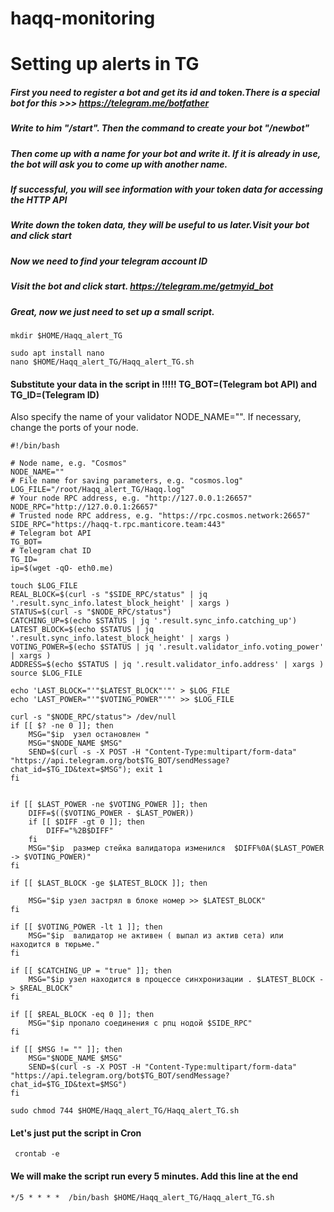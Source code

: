 # haqq-monitoring

# Setting up alerts in TG

##### First you need to register a bot and get its id and token.There is a special bot for this >>>  https://telegram.me/botfather
##### Write to him  "/start". Then the command to create your bot "/newbot"
##### Then come up with a name for your bot and write it. If it is already in use, the bot will ask you to come up with another name.
##### If successful, you will see information with your token data for accessing the HTTP API
##### Write down the token data, they will be useful to us later.Visit your bot and click start
##### Now we need to find your telegram account ID
##### Visit the bot and click start. https://telegram.me/getmyid_bot
##### Great, now we just need to set up a small script.

```
mkdir $HOME/Haqq_alert_TG
```
```
sudo apt install nano
nano $HOME/Haqq_alert_TG/Haqq_alert_TG.sh
```
#### Substitute your data in the script in !!!!! TG_BOT=(Telegram bot API) and TG_ID=(Telegram ID)
Also specify the name of your validator NODE_NAME="".
If necessary, change the ports of your node.

```
#!/bin/bash

# Node name, e.g. "Cosmos"
NODE_NAME=""
# File name for saving parameters, e.g. "cosmos.log"
LOG_FILE="/root/Haqq_alert_TG/Haqq.log"
# Your node RPC address, e.g. "http://127.0.0.1:26657"
NODE_RPC="http://127.0.0.1:26657"
# Trusted node RPC address, e.g. "https://rpc.cosmos.network:26657"
SIDE_RPC="https://haqq-t.rpc.manticore.team:443"
# Telegram bot API
TG_BOT=
# Telegram chat ID
TG_ID=
ip=$(wget -qO- eth0.me)

touch $LOG_FILE
REAL_BLOCK=$(curl -s "$SIDE_RPC/status" | jq '.result.sync_info.latest_block_height' | xargs )
STATUS=$(curl -s "$NODE_RPC/status")
CATCHING_UP=$(echo $STATUS | jq '.result.sync_info.catching_up')
LATEST_BLOCK=$(echo $STATUS | jq '.result.sync_info.latest_block_height' | xargs )
VOTING_POWER=$(echo $STATUS | jq '.result.validator_info.voting_power' | xargs )
ADDRESS=$(echo $STATUS | jq '.result.validator_info.address' | xargs )
source $LOG_FILE

echo 'LAST_BLOCK="'"$LATEST_BLOCK"'"' > $LOG_FILE
echo 'LAST_POWER="'"$VOTING_POWER"'"' >> $LOG_FILE

curl -s "$NODE_RPC/status"> /dev/null
if [[ $? -ne 0 ]]; then
    MSG="$ip  узел остановлен "
    MSG="$NODE_NAME $MSG"
    SEND=$(curl -s -X POST -H "Content-Type:multipart/form-data" "https://api.telegram.org/bot$TG_BOT/sendMessage?chat_id=$TG_ID&text=$MSG"); exit 1
fi


if [[ $LAST_POWER -ne $VOTING_POWER ]]; then
    DIFF=$(($VOTING_POWER - $LAST_POWER))
    if [[ $DIFF -gt 0 ]]; then
        DIFF="%2B$DIFF"
    fi
    MSG="$ip  размер стейка валидатора изменился  $DIFF%0A($LAST_POWER -> $VOTING_POWER)"
fi

if [[ $LAST_BLOCK -ge $LATEST_BLOCK ]]; then

    MSG="$ip узел застрял в блоке номер >> $LATEST_BLOCK"
fi

if [[ $VOTING_POWER -lt 1 ]]; then
    MSG="$ip  валидатор не активен ( выпал из актив сета) или находится в тюрьме."
fi

if [[ $CATCHING_UP = "true" ]]; then
    MSG="$ip узел находится в процессе синхронизации . $LATEST_BLOCK -> $REAL_BLOCK"
fi

if [[ $REAL_BLOCK -eq 0 ]]; then
    MSG="$ip пропало соединения с рпц нодой $SIDE_RPC"
fi

if [[ $MSG != "" ]]; then
    MSG="$NODE_NAME $MSG"
    SEND=$(curl -s -X POST -H "Content-Type:multipart/form-data" "https://api.telegram.org/bot$TG_BOT/sendMessage?chat_id=$TG_ID&text=$MSG")
fi

```


```
sudo chmod 744 $HOME/Haqq_alert_TG/Haqq_alert_TG.sh
```

#### Let's just put the script in Cron
```
 crontab -e
 ```
 
 #### We will make the script run every 5 minutes. Add this line at the end
  ```
 */5 * * * *  /bin/bash $HOME/Haqq_alert_TG/Haqq_alert_TG.sh
  ```
